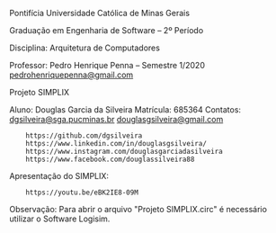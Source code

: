 Pontifícia Universidade Católica de Minas Gerais

Graduação em Engenharia de Software – 2º Período

Disciplina: 	Arquitetura de Computadores

Professor: 	Pedro Henrique Penna – Semestre 1/2020
		pedrohenriquepenna@gmail.com


Projeto SIMPLIX

Aluno: 		Douglas Garcia da Silveira
Matrícula: 	685364
Contatos: 	dgsilveira@sga.pucminas.br
		douglasgsilveira@gmail.com

		https://github.com/dgsilveira
		https://www.linkedin.com/in/douglasgsilveira/
		https://www.instagram.com/douglasgarciadasilveira
		https://www.facebook.com/douglassilveira88


Apresentação do SIMPLIX:

		https://youtu.be/eBK2IE8-09M

Observação:
Para abrir o arquivo "Projeto SIMPLIX.circ" é necessário utilizar o Software Logisim.
